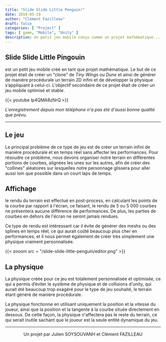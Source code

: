 ```yaml
---
title: "Slide Slide Little Penguin!"
date: 2019-05-19
author: "Clément Fazilleau"
draft: false
categories: [ "Project" ]
tags: [ game, "Mobile", "Unity" ]
description: Un petit jeu mobile conçu comme un projet mathématique...
---
```


## Slide Slide Little Pingouin

est un petit jeu mobile créé en tant que projet mathématique. Le but de ce projet était de créer un "clone" de *Tiny Wings* ou *Dune* et ainsi de générer de manière procédurale un terrain 2D infini et de développer la physique s’appliquant à celui-ci.
L'objectif secondaire de ce projet était de créer un jeu mobile optimisé et stable.

{{< youtube lp4QMA8zNrQ >}}

*L'enregistrement depuis mon téléphone n'a pas été d'aussi bonne qualité que prévu.*

------------

## Le jeu

Le principal problème de ce type de jeu est de créer un terrain infini de manière procédurale et en temps réel sans affecter les performances.
Pour résoudre ce problème, nous devons organiser notre terrain en différentes portions de courbes, alignées les unes sur les autres, afin de créer des "collines" aléatoires sur lesquelles notre personnage glissera pour aller aussi loin que possible dans un court laps de temps.

## Affichage

le rendu du terrain est effectué en post-process, en calculant les points de la courbe par rapport à l'écran, ce faisant, le rendu de 5 ou 5 000 courbes ne présentera aucune différence de performances. De plus, les parties de courbes en dehors de l'écran ne seront jamais rendues.

Ce type de rendu est intéressant car il évite de générer des meshs ou des splines en temps réel, ce qui aurait coûté beaucoup plus cher en performances, et il nous permet également de créer très simplement une physique vraiment personnalisée.

{{< zooom src = "/slide-slide-little-penguin/editor.png" >}}

## La physique

La physique créée pour ce jeu est totalement personnalisée et optimisée, ce qui a permis d’éviter le système de physique et de collisions d'unity, qui aurait été beaucoup trop exagéré pour le type de jeu souhaité, le terrain étant généré de manière procédurale.

La physique fonctionne en utilisant uniquement la position et la vitesse du joueur, ainsi que la position et la tangente à la courbe située directement en dessous. De cette façon, la physique n'affectera pas le reste du terrain, ce qui serait inutile sachant que le joueur est la seule entité dynamique du jeu.

---------------

<div align = "center"> Un projet par Julien SOYSOUVANH et Clément FAZILLEAU </div>